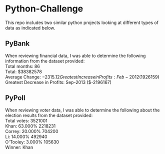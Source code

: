 # Python-Challenge
This repo includes two similar python projects looking at different types of data as indicated below.

## PyBank
When reviewing financial data, I was able to determine the following information from the dataset provided:  
  Total months: 86  
  Total: $38382578  
  Average Change: $-2315.12  
  Greatest Increase in Profits: Feb-2012 ($1926159)  
  Greatest Decrease in Profits: Sep-2013 ($-2196167)  

## PyPoll
When reviewing voter data, I was able to determine the following about the election results from the dataset provided:  
	Total votes: 3521001  
	Khan: 63.000% 2218231  
	Correy: 20.000% 704200  
	Li: 14.000% 492940  
	O'Tooley: 3.000% 105630  
	Winner: Khan  
